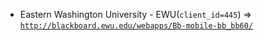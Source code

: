  - Eastern Washington University - EWU(`client_id=445`) => [`http://blackboard.ewu.edu/webapps/Bb-mobile-bb_bb60/`](http://blackboard.ewu.edu/webapps/Bb-mobile-bb_bb60/)
